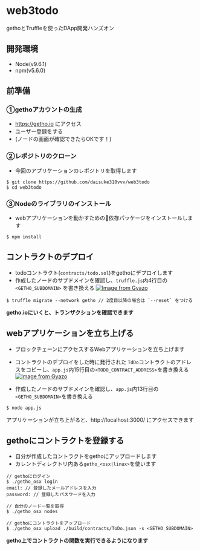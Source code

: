 # web3todo
gethoとTruffleを使ったDApp開発ハンズオン

## 開発環境
- Node(v9.6.1)
- npm(v5.6.0)

## 前準備  
### ①gethoアカウントの生成
- https://getho.io にアクセス
- ユーザー登録をする
- (ノードの画面が確認できたらOKです！)

### ②レポジトリのクローン  
- 今回のアプリケーションのレポジトリを取得します

```
$ git clone https://github.com/daisuke310vvv/web3todo
$ cd web3todo
```

### ③Nodeのライブラリのインストール  
- webアプリケーションを動かすための依存パッケージをインストールします

```
$ npm install
```

## コントラクトのデプロイ  
- todoコントラクト(`contracts/todo.sol`)をgethoにデプロイします
- 作成したノードのサブドメインを確認し、`truffle.js`内4行目の`<GETHO_SUBDOMAIN>` を書き換える
[![Image from Gyazo](https://i.gyazo.com/d4371b29f469fb4191ec5f3e66e1b91e.png)](https://gyazo.com/d4371b29f469fb4191ec5f3e66e1b91e)

```
$ truffle migrate --network getho // 2度目以降の場合は `--reset` をつける
```

**getho.ioにいくと、トランザクションを確認できます**

## webアプリケーションを立ち上げる  
- ブロックチェーンにアクセスするWebアプリケーションを立ち上げます
- コントラクトのデプロイをした時に発行された `TdDo`コントラクトのアドレスをコピーし、`app.js`内15行目の`<TODO_CONTRACT_ADDRESS>`を書き換える
[![Image from Gyazo](https://i.gyazo.com/35246ab84d3fe02b14b04f2b95c82ad2.png)](https://gyazo.com/35246ab84d3fe02b14b04f2b95c82ad2)

- 作成したノードのサブドメインを確認し、`app.js`内13行目の`<GETHO_SUBDOMAIN>`を書き換える

```
$ node app.js
```

アプリケーションが立ち上がると、http://localhost:3000/ にアクセスできます

## gethoにコントラクトを登録する  
- 自分が作成したコントラクトをgethoにアップロードします
- カレントディレクトリ内ある`getho_<osx|linux>`を使います

```
// gethoにログイン
$ ./getho_osx login
email: // 登録したメールアドレスを入力
password: // 登録したパスワードを入力

// 自分のノード一覧を取得
$ ./getho_osx nodes

// gethoにコントラクトをアップロード
$ ./getho_osx upload ./build/contracts/ToDo.json -s <GETHO_SUBDOMAIN>
```

**getho上でコントラクトの関数を実行できるようになります**

